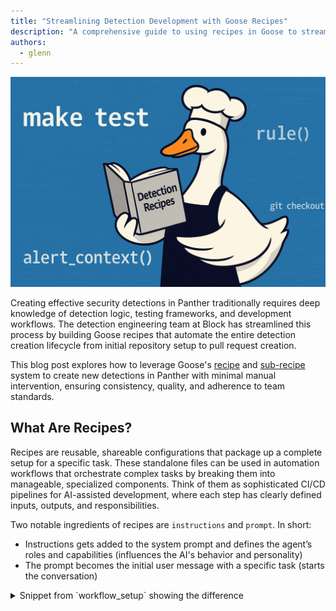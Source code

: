 ```yaml
---
title: "Streamlining Detection Development with Goose Recipes"
description: "A comprehensive guide to using recipes in Goose to streamline security detection development"
authors:
  - glenn
---
```


![blog cover](goose-recipes-detection-development-cover.png)

Creating effective security detections in Panther traditionally requires deep knowledge of detection logic, testing frameworks, and development workflows. The detection engineering team at Block has streamlined this process by building Goose recipes that automate the entire detection creation lifecycle from initial repository setup to pull request creation.

This blog post explores how to leverage Goose's [recipe](https://block.github.io/goose/docs/guides/recipes/) and [sub-recipe](https://block.github.io/goose/docs/guides/recipes/sub-recipes) system to create new detections in Panther with minimal manual intervention, ensuring consistency, quality, and adherence to team standards.

<!-- truncate -->

## What Are Recipes?
Recipes are reusable, shareable configurations that package up a complete setup for a specific task. These standalone files can be used in automation workflows that orchestrate complex tasks by breaking them into manageable, specialized components. Think of them as sophisticated CI/CD pipelines for AI-assisted development, where each step has clearly defined inputs, outputs, and responsibilities.

Two notable ingredients of recipes are `instructions` and `prompt`. In short:

- Instructions gets added to the system prompt and defines the agent’s roles and capabilities (influences the AI's behavior and personality)
- The prompt becomes the initial user message with a specific task (starts the conversation)

<details>
<summary>
Snippet from `workflow_setup` showing the difference 
</summary>
```
instructions: |
  Create a Panther detection rule that detects: {{ rule_description }}

  Use the following context:
  - Similar rules found: {{ similar_rules_found }}
  - Rule analysis: {{ rule_analysis }}
  - Log schemas: {{ log_schemas }}
  - Standards summary: {{ standards_summary }}

  **SCOPE BOUNDARIES:**
  - ...

prompt: |
  ## Process:

  1. **Rule Planning**:
     - Follow "📝 Create Rule Files" guidance from `AGENTS.md`
     - Use streaming rule type (default) unless otherwise specified
     - Choose appropriate log source and severity level
  2. **File Creation**:
     - ...
  ...
  5. **Test Cases**:
     - ...
  ...
  7. **🛑 STOP CONDITION**:
      - ...

  ## ✅ SUCCESS CRITERIA:
      - ...
```
</details>


The detection creation recipe demonstrates the power of this approach by coordinating six specialized sub-recipes, each handling a specific aspect of detection development:

1. [**workflow_setup**](#1-workflow_setup-foundation-first) - Repository preparation and environment validation
2. [**similar_rule_analyzer**](#2-similar_rule_analyzer-learning-from-existing-patterns) - Finding and analyzing existing detection patterns
3. [**schema_and_sample_events_analyzer**](#3-schema_and_sample_events_analyzer-data-driven-detection-logic) - Analyzing log schemas and performing sample data collection
4. [**rule_creator**](#4-rule_creator-the-implementation-engine) - Actual detection rule implementation
5. [**testing_validator**](#5-testing_validator-quality-assurance) - Comprehensive test execution and validation
6. [**pr_creator**](#6-pr_creator-automated-pull-request-pipeline) - Pull request creation with proper formatting

### What about .goosehints?
In our [previous post](https://block.github.io/goose/blog/2025/06/02/goose-panther-mcp), we discussed using [.goosehints](https://block.github.io/goose/docs/guides/using-goosehints/) to provide persistent context to the Large Language Model (LLM). We continue to use `.goosehints` to define coding standards and universal preferences that guide LLM behavior.

However, to minimize redundancy and avoid conflicting guidance, we adopted a single reference file, `AGENTS.md`, as the source of truth for all agents. Each agent is directed to consult this file, while still supporting agent-specific instructions through their default context files (e.g. `.goosehints`, `CLAUDE.md` etc.) or rules (e.g. `.cursor/rules/`).

While these context files are important, they also come with some trade offs and limitations:

| Aspect | Context Files | Recipes |
|--------|---------------|---------|
| **Context window pollution** | The entire file is sent with each request, cluttering the context window | Only task-relevant instructions, keeping prompts clear and focused |
| **Signal-to-noise ratio** | General preferences dilute focus and may create conflicting guidance | Every instruction is workflow-specific, eliminating noise |
| **Cost and performance impact** | May lead to higher token costs and slower processing from unnecessary context | Pay only for relevant tokens with faster response times |
| **Cognitive load on the AI** | Conflicting instructions cause decision paralysis | Clear, unified guidance enables decisive action |
| **Task-specific optimization** | Generic instructions lack specialized tools and parameters | Purpose-built with pre-configured tools for specific workflows |

This centralized approach through `AGENTS.md` becomes the foundation for our recipe architecture, which we'll explore next.

## The Architecture
### Design Principles
1. **Single Responsibility**: Each sub-recipe has one clear job
2. **Explicit Data Flow**: No hidden state or implicit dependencies
3. **Fail-Fast**: Stop immediately when critical steps fail
4. **Graceful Degradation**: Continue with reduced functionality when possible
5. **Comprehensive Testing**: Validate everything before deployment

### Why Sub-Recipes Matter
The traditional approach to AI-assisted detection creation often involves a single, monolithic prompt (AKA “single-shot prompting”) that tries to handle everything at once. This leads to several problems:
- **Context confusion**: The AI loses focus when juggling multiple responsibilities
- **Inconsistent outputs**: Without clear boundaries, results vary significantly (e.g. one sub-recipe may try to complete the task that we're expecting another sub-recipe to accomplish)
- **Difficult debugging**: When something fails, it's hard to identify the specific issue
- **Poor maintainability**: Changes to one aspect affect the entire workflow

The sub-recipe architecture solves these problems through strict separation of concerns, setting boundaries and providing exit criteria.

Each sub-recipe operates in isolation with:
- Clearly defined inputs and outputs
- Specific scope boundaries (what it MUST and MUST NOT do)
- Standardized JSON response schemas
- Formal error handling patterns

At a high level, a (non-parallel) version would look like:

| Step | Component | Type | Description |
|------|-----------|------|-------------|
| **1** | [`workflow_setup`](#1-workflow_setup-foundation-first) | Required | Initialize workflow environment |
| **2** | [`similar_rule_analyzer`](#2-similar_rule_analyzer-learning-from-existing-patterns) | *Conditional* | Analyze existing similar rules |
| **3** | [`schema_and_sample_events_analyzer`](#3-schema_and_sample_events_analyzer-data-driven-detection-logic) | *Conditional* | Process schema and sample data |
| **4** | [`rule_creator`](#4-rule_creator-the-implementation-engine) | Required | Generate the detection rule |
| **5** | [`testing_validator`](#5-testing_validator-quality-assurance) | Required | Validate and test the rule |
| **6** | [`pr_creator`](#6-pr_creator-automated-pull-request-pipeline) | *Conditional* | Create pull request |

> 💡 **Note:** *Conditional* steps may be skipped based on workflow configuration

<details>
<summary>
Workflow visualized
</summary>
![workflow_diagram](workflow_diagram.png)
</details>

## Data Flow and State Management
Since sub-recipes currently run in isolation, data must be explicitly passed between them. The main recipe orchestrates this flow:

Example of how this would be defined in the recipe:
```
`workflow_setup(rule_description)` → Returns:
  - **branch_name**: Name of the created feature branch
  - **standards_summary**: Key standards and requirements from `AGENTS.md`
  - **repo_ready**: Boolean indicating if repository is ready for development
  - **mcp_panther**: Object containing Panther MCP access test results
    - **access_test_successful**: Boolean indicating if Panther MCP access test was successful
    - **error_message**: Error message if access test failed
```

And an example of how the data would flow:
```
workflow_setup(rule_description) → {
  branch_name: "ai/aws-privilege-escalation",
  standards_summary: "Key requirements from AGENTS.md...",
  repo_ready: true,
  mcp_panther: { access_test_successful: true }
}

similar_rule_analyzer(rule_description, standards_summary) → {
  similar_rules_found: [...],
  rule_analysis: "Analysis of existing patterns...",
  suggested_approach: "Create new rule with modifications..."
}
```

This explicit data passing ensures:
- **Predictable behavior** across runs
- **Easy debugging** when issues occur
- **Clear audit trails** of what data influenced each decision
- **Modular testing** of individual components

## Smart Optimizations: Conditional Execution
One of the most powerful features of the detection creation workflow is its intelligent optimization system that skips unnecessary steps based on both parameters and runtime conditions.

### Parameter-Based Conditions
Users can control workflow behavior through parameters:

```shell
# Fast mode - skip similar rule analysis
goose run --recipe recipe.yaml --params skip_similar_rules_check=true --rule_description="What you want to detect"

# Skip Panther MCP integration
goose run --recipe recipe.yaml --params skip_panther_mcp=true --rule_description="What you want to detect"

# Create PR automatically
goose run --recipe recipe.yaml --params create_pr=true --rule_description="What you want to detect"
```

### Runtime Conditions
The workflow makes intelligent decisions based on results from previous steps:

```
# Current implementation uses both parameter-based and runtime conditions
# Parameter-based (available at recipe start):
- skip_similar_rules_check: Controls similar_rule_analyzer execution
- skip_panther_mcp: Controls schema_and_sample_events_analyzer execution  
- create_pr: Controls pr_creator execution

# Runtime conditions (based on sub-recipe results):
- schema_and_sample_events_analyzer runs only if:
  * skip_panther_mcp is false AND
  * (similar_rules_found is empty OR mcp_panther.access_test_successful is false)
```

This hybrid approach provides:
- **Efficiency**: Avoid redundant API calls when similar rules provide sufficient context
- **Reliability**: Graceful degradation when external services are unavailable
- **Flexibility**: Users can choose their preferred speed vs. thoroughness trade-off

Additionally, Jinja support enables the codification of event triggers, ensuring the agent adheres to predefined instructions rather than making independent, potentially incorrect, decisions. For instance, the agent can be directed to bypass a step, depending on a parameter's value:

```
{% if create_pr %}
6. `pr_creator(rule_files_created, rule_description, branch_name, create_pr={{ create_pr }}, panther_mcp_usage)` → Returns:
    {
      "success": true,
      "data": {
        "pr_created": true,
        "pr_url": "https://github.com/<org>/<team>-panther-content/pull/123",
        "pr_number": 123,
        "summary": "Summary of the completed work"
      }
    }
{% else %}
6. **SKIPPED** `pr_creator` - create_pr parameter is false
    - Provide final summary of completed work instead
{% endif %}
```

## Deep Dive: Key Sub-Recipes
### 1. `workflow_setup`: Foundation First
|Input | Output
--- | ---
`rule_description` | `branch_name`, `standards_summary`, `repo_ready`, `mcp_panther`

This sub-recipe handles all the foundational work:

**Key responsibilities**:
- Repository access verification
- Git branch creation and management
- Standards extraction from `AGENTS.md`
- Environment validation
- Panther MCP access testing

**Output example**:
```json
{
  "status": { "success": true },
  "data": {
    "branch_name": "ai/okta-suspicious-login",
    "standards_summary": "Rules must use ai_ prefix, implement required functions...",
    "repo_ready": true,
    "mcp_panther": { "access_test_successful": true }
  }
}
```

### 2. `similar_rule_analyzer`: Learning from Existing Patterns
Input | Output
--- | ---
`rule_description`, `standards_summary`, `rule_type` | `similar_rules_found`, `rule_analysis`, `suggested_approach`

This sub-recipe searches the repository for similar detection patterns:

```
# Search strategy by rule type:
- streaming rules: Search rules/<team>_rules/
- correlation rules: Search correlation_rules/<team>_correlation_rules/  
- scheduled rules: Search queries/<team>_queries/
```

**Key responsibilities**:
- Search for existing rules with similar log sources and detection logic
- Prioritize team-created rules over upstream patterns
- Analyze implementation approaches and coding patterns
- Provide recommendations for new rule development
- Extract relevant context from similar implementations

**Key insight**: It prioritizes team-created rules (\<team\>_* directories) over upstream rules, ensuring consistency with established patterns.

Even without direct access to the detection engine, users can develop new detections by leveraging existing ones, along with our established standards and test suite.

### 3. `schema_and_sample_events_analyzer`: Data-Driven Detection Logic
Input | Output
--- | ---
`rule_description`, `similar_rules_found` | `log_schemas`, `example_logs`, `field_mapping`, `panther_mcp_usage`

This sub-recipe bridges the gap between detection requirements and implementation by leveraging Panther's MCP integration:

**Key responsibilities**:
- Log schema analysis using Panther MCP
- Sample event collection from data lakes
- Field mapping for detection logic
- Snowflake SQL query optimization

**Smart data collection strategy**:
- _Parallel execution_: Runs multiple Snowflake queries simultaneously rather than sequentially
- _Query planning_: Identifies all needed queries before execution to maximize efficiency
- _Progressive sampling_: Starts with small result sets (LIMIT 5), scales up as needed
- _Critical boundaries_: It explicitly cannot create rule files or run tests - its sole focus is understanding the data structure.

**Output example**:
```json
{
  "status": { "success": true },
  "data": {
    "schemas_found": [{
      "log_type": "AWS.CloudTrail",
      "schema_summary": "Contains eventName, sourceIPAddress, userIdentity fields",
      "relevance": "Essential for detecting privilege escalation patterns"
    }],
    "sample_events": [{
      "log_type": "AWS.CloudTrail", 
      "event_summary": "AssumeRole events with cross-account access",
      "key_fields": ["eventName", "sourceIPAddress", "userIdentity.type"]
    }],
    "panther_mcp_usage": {
      "mcp_used": true,
      "log_schemas_referenced": true,
      "data_lake_queries_performed": true
    }
  }
}
```

_Fallback handling_: When Panther MCP is unavailable, it intelligently uses similar rule analysis to infer schema structure, ensuring the workflow continues with reduced but functional capability.

### 4. `rule_creator`: The Implementation Engine
Input | Output
--- | ---
`rule_description`, `similar_rules_found`, `rule_analysis`, `log_schemas`, `standards_summary` | `rule_files_created`, `rule_implementation`, `test_cases_created`

This is where the magic happens - this sub-recipe generates the required files containing the detection logic, metadata and unit tests.

**Smart log source validation**:
- If schema analysis ran successfully → Use validated log types
- If schema analysis was skipped → Validate against known log types defined in pytests.

**Example key principles**:
- Always use default values for event fields
- Use case-insensitive matching for user-controlled fields
- Structure logic clearly with grouped conditions
- Prefer `any()` and `all()` over multiple return statements

To illustrate, the following example provides guidance for the last bullet point:

> 💡 **Code Quality Tip: Simplify Conditional Logic**
> 
> ❌ Avoid: Too Many Return Statements
> ```python
> # multiple returns make logic hard to follow
> def rule(event) -> bool:
>  if event.deep_get("eventType", default="") != "user.session.start":
>    return False
>  
>  if event.deep_get("outcome", "result", default="") != "SUCCESS":
>    return False 
>
>  if event.deep_get("actor", "alternateId", default="").lower() == TARGET_USER.lower():
>    return True
>
>  return False
>```
>
> ✅ Preferred: Clear Structure with `any()` and `all()`
> ```python
> def rule(event) -> bool:
>   return all([
>     event.deep_get("eventType", default="") == "user.session.start",
>     event.deep_get("outcome", "result", default="") == "SUCCESS",
>     event.deep_get("actor", "alternateId", default="").lower() == TARGET_USER.lower()
>   ])
> ```


### 5. `testing_validator`: Quality Assurance
Input | Output
--- | ---
`rule_files_created` | `test_results`, `validation_status`, `issues_found`

This sub-recipe serves as the critical quality gate, executing the mandatory testing pipeline that ensures every detection meets production standards.

**Key responsibilities**:
- Execute all mandatory testing commands from `AGENTS.md` (e.g. linting, formatting and both unit and pytests)
- Validate rule implementation against team standards
- Provide actionable feedback for fixing issues
- Ensure compliance with security and coding requirements

These checks ensure detections meet our standards, preventing subpar code from being merged. Should a check fail, the LLM will iterate, identifying and implementing necessary changes until compliance is achieved as part of the same recipe run.

**Intelligent failure analysis**: The sub-recipe doesn't just run tests - it analyzes failures and provides specific guidance:
```json
{
  "test_results": {
    "tests_passed": 3,
    "tests_failed": 1,
    "test_details": [{
      "test_name": "make lint",
      "status": "failed", 
      "message": "pylint: missing default value in deep_get() call"
    }]
  },
  "recommendations": [
    "Add default values to all deep_get() calls per AGENTS.md standards",
    "Reference 'Core Coding Standards' section for proper error handling"
  ]
}
```

**Output example**:
```json
{
  "status": { "success": true },
  "data": {
    "test_results": {
      "tests_passed": 4,
      "tests_failed": 0,
      "test_details": [
        { "test_name": "make fmt", "status": "passed", "message": "All files formatted correctly" },
        { "test_name": "make lint", "status": "passed", "message": "No linting issues found" },
        { "test_name": "make test", "status": "passed", "message": "Rule tests passed: 2/2" },
        { "test_name": "make pytest-all", "status": "passed", "message": "All unit tests passed" }
      ]
    },
    "validation_summary": "All mandatory tests passed. Rule ready for PR creation.",
    "recommendations": []
  }
}
```

### 6. `pr_creator`: Automated Pull Request Pipeline
Input | Output
--- | ---
`rule_files_created`, `rule_description`, `branch_name`, `create_pr`, `panther_mcp_usage` | `pr_created`, `pr_url`, `pr_number`, `summary`

This sub-recipe handles the final workflow step with full adherence to team standards:

**Key responsibilities**:
- Git branch management and commits
- PR template population with proper formatting
- Panther MCP usage tracking and reporting
- Draft PR creation for team review

**Intelligent PR creation**:
- _Conditional execution_: Only creates PRs when `create_pr=true`, otherwise provides summary
- _Template compliance_: Automatically populates PR templates from `AGENTS.md` standards
- _MCP usage reporting_: Documents whether Panther MCP was used in the workflow section (which is useful for PR reviewers to know)

**Git operation standards**:
- Never uses `--no-verify` flags - fixes issues rather than bypassing them
- Follows commit message guidelines from team standards
- Ensures proper branch management and remote synchronization

**Output example**:
```json
{
  "status": { "success": true },
  "data": {
    "pr_url": "https://github.com/<org>/<team>-panther-content/pull/123",
    "pr_number": 123,
    "branch_name": "ai/aws-privilege-escalation",
    "commit_hash": "abc123def",
    "files_committed": ["rules/<team>_rules/ai_aws_privilege_escalation.py", "rules/<team>_rules/ai_aws_privilege_escalation.yml"]
  }
}
```

_Quality assurance_: This sub-recipe includes comprehensive error handling for git failures, PR creation issues, and template population problems, providing clear fallback instructions when automation fails.

## Error Handling and Fail-Fast Design
This workflow implements sophisticated error handling with intelligent stopping points:

### Standardized Response Schema
Every sub-recipe uses a consistent JSON response format:
```json
{
  "status": {
    "success": boolean,
    "error": "Error message if failed",
    "error_type": "categorized_error_type"
  },
  "data": { /* Actual response data */ },
  "partial_results": { /* Optional partial data */ }
}
```

### Failures
This workflow distinguishes between different types of failures. For example, each sub-recipe’s response has an `error_code` field. When a failure occurs, the LLM categorizes the type of error encountered and surfaces this information to the main recipe so it can make a determination on what to do next.

As an example, `rule_creator` is configured with these error categories:
```
response:
  json_schema:
    type: object
    properties:
      status:
        type: object
        properties:
          ...
          error_type:
            type: string
            enum: ["git_operation_failed", "pr_creation_failed", "template_population_failed", "validation_failed"]
            description: "Category of error for debugging purposes"
        ...
```

If this sub-recipe returns `file_creation_failed`, we shouldn’t move on to the `testing_validator` or `pr_creator` steps.

This fail-fast approach prevents wasted effort on meaningless subsequent steps.

## Practical Usage Examples
### Basic Usage: Fast Detection Creation 
```shell
# Create a detection without creating a PR or similar rule/Panther MCP analysis
goose run --recipe recipe.yaml \
  --params skip_similar_rules_check=true \
  --params skip_panther_mcp=true \
  --params rule_description="Create an AWS CloudTrail detection to identify new regions being enabled without any associated errorCodes"
```

### Comprehensive Analysis Mode
```shell
# Full workflow with schema/event sampling and automatic PR creation
goose run --recipe recipe.yaml --interactive \
  --params skip_similar_rules_check=true \
  --params skip_panther_mcp=false \
  --params create_pr=true \
  --params rule_description="Create a Panther rule that will detect when the user fbar@block.xyz successfully logs in to Okta from a Windows system"
```

## Standards Compliance and Quality Assurance
The recipe system ensures compliance with team standards through:

### Automated Standards Extraction
The `workflow_setup` sub-recipe extracts key requirements from `AGENTS.md`:
- File naming conventions (`ai_` prefix for AI-created rules)
- Required Python functions and error handling patterns
- Testing requirements and validation commands
- PR creation standards and templates

### Built-in Quality Checks
- **Code formatting**: Automatic formatting execution
- **Linting**: Comprehensive linting validation
- **Testing**: Mandatory test suite execution
- **Security**: No PII in test cases (based on LLM's determination) and proper error handling (e.g. ensuring default values are returned)
- **Consistency**: Standardized file structures and naming

### Pull Request Automation
The `pr_creator` sub-recipe follows team standards:
- Proper branch naming (e.g. `ai/<description>`)
- Template-based PR descriptions
- Draft mode for review
- Comprehensive change summaries

### Panther MCP Integration
The workflow integrates with [Panther's Model Context Protocol](https://github.com/panther-labs/mcp-panther) (MCP) for:
- **Schema analysis**: Understanding log structure and available fields
- **Sample data collection**: Gathering realistic test data from data lakes
- **Field mapping**: Identifying key fields for detection logic

## Benefits and Impact
For Security Teams
- **Faster detection development**: Minutes instead of hours
- **Consistent quality**: Automated adherence to standards
- **Reduced errors**: Comprehensive testing before deployment
- **Knowledge sharing**: Similar rule analysis spreads best practices

For AI Development
- **Modular architecture**: Easy to modify individual components
- **Clear debugging**: Specific failure points and error categories
- **Predictable behavior**: Consistent outputs across runs
- **Maintainable code**: Well-defined boundaries and responsibilities

For Organizations
- **Accessibility**: Empowers users to create detections without deep knowledge of the underlying detection engine
- **Scalable security**: Rapid response to new threats
- **Quality assurance**: Built-in testing and validation
- **Documentation**: Automatic PR creation with proper context
- **Compliance**: Adherence to security and development standards

## Conclusion
Goose's recipe and sub-recipe system represents a significant advancement in AI-assisted security detection development. By breaking complex workflows into specialized, composable components, teams can achieve:
- **Higher quality detections** through automated testing and validation
- **Faster development cycles** with intelligent optimization
- **Better consistency** through standardized processes
- **Easier maintenance** with modular, well-defined components

The detection creation recipe demonstrates how thoughtful architecture and clear separation of concerns can transform a complex, error-prone manual process into a reliable, automated workflow.

Whether you're building your first Goose recipe or looking to optimize existing workflows, the patterns and principles outlined here provide a solid foundation for successful automation.

---

## Best Practices and Lessons Learned

#### Instruction Formatting & Clarity
- Prefer **concise bullet points** over dense paragraphs to keep instructions skimmable.
- Use **emphasis** (e.g. \**bold\**, ALL CAPS) to highlight important constraints or behaviors.
- Write **task-specific** instructions with clear exit criteria — avoid asking the agent to do more than it needs to.

#### Structure & Logic in Prompts
- Use **explicit logic** in templating (e.g., Jinja): define yes/no flags rather than relying on the LLM to infer conditions.
- Provide **structured output** (e.g. JSON) where needed to support downstream recipes or tools.
- **Avoid vague labels** — use neutral and consistent verbiage (e.g., “correct/incorrect” instead of “good/bad”).

#### Validation & Guardrails
- Add **code snippets or examples** to illustrate expected behavior.
- Use **checklists** to help the AI verify whether it followed all required steps.
- Incorporate **pytests** or other test gates to catch issues early. Avoid bypasses like `--no-verify` on `git` commands.
  - **Let the system self-correct** where possible.
  - Codify standards so updates are required to pass tests before a PR can be pushed.

#### Knowledge Sharing & Context Management
- Provide **strong examples** that the agent can learn from, reducing reliance on querying the data lake.
- Maintain a **central reference** (e.g. `AGENTS.md`) for all AI agents:
  - Users may want to contribute outside of your traditional development workflow
  - Link steps or sections in `.goosehints`, `CLAUDE.md`, `.cursor/rules/*`, etc., back to this file.
  - Consider having an agent help structure `AGENTS.md` for easier parsing and reuse across agents.

#### Workflow Design
- Use **PR templates and guidelines** to standardize formatting and expectations for AI-generated contributions.
- Leverage a **shared context across recipes**, but isolate workflows using separate context windows where appropriate.
    - Allows output passing and **parallel execution**, while supporting **separation of duties** between steps.

<!-- Social Media Meta Tags (edit values as needed) -->
<head>
  <meta property="og:title" content="Streamlining Detection Development with Goose Recipes" />
  <meta property="og:type" content="article" />
  <meta property="og:url" content="https://block.github.io/goose/blog/2025/07/28/streamlining-detection-development-with-goose-recipes" />
  <meta property="og:description" content="A comprehensive guide to using recipes in Goose to streamline security detection development" />
  <meta property="og:image" content="https://block.github.io/goose/assets/images/goose-recipes-detection-development-cover.png" />
  <meta property="og:image" content="https://block.github.io/goose/assets/images/goose-recipes-detection-development-cover-cac8a9bea2d090ec2758a0b907bc9da8.png" />
  <meta property="twitter:domain" content="block.github.io/goose" />
  <meta name="twitter:title" content="Streamlining Detection Development with Goose Recipes" />
  <meta name="twitter:description" content="A comprehensive guide to using recipes in Goose to streamline security detection development" />
  <meta name="twitter:image" content="https://block.github.io/goose/assets/images/goose-recipes-detection-development-cover.png" />
  <meta name="twitter:image" content="https://block.github.io/goose/assets/images/goose-recipes-detection-development-cover-cac8a9bea2d090ec2758a0b907bc9da8.png" />